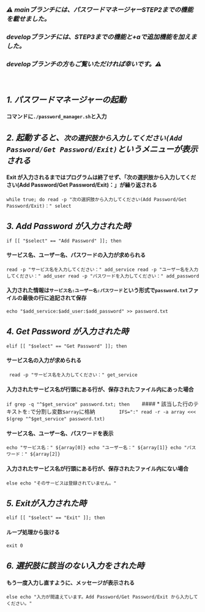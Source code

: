 ### ***⚠️ mainブランチには、パスワードマネージャーSTEP2までの機能を載せました。***
### ***developブランチには、STEP3までの機能と+aで追加機能を加えました。***
### ***developブランチの方もご覧いただければ幸いです。⚠️***


　　
## ***1. パスワードマネージャーの起動*** 
#### コマンドに`./password_manager.sh`と入力
  
## ***2. 起動すると、`次の選択肢から入力してください(Add Password/Get Password/Exit)`というメニューが表示される*** 
#### Exit が入力されるまではプログラムは終了せず、「次の選択肢から入力してください(Add Password/Get Password/Exit)：」が繰り返される 
`
while true; do
 read -p "次の選択肢から入力してください(Add Password/Get Password/Exit)：" select
`  

## ***3. Add Password が入力された時***
`
 if [[ "$select" == "Add Password" ]]; then
`  

#### サービス名、ユーザー名、パスワードの入力が求められる
 `
  read -p "サービス名を入力してください：" add_service
  read -p "ユーザー名を入力してください：" add_user
  read -p "パスワードを入力してください：" add_password
`

#### 入力された情報は`サービス名:ユーザー名:パスワード`という形式で`password.txt`ファイルの最後の行に追記されて保存
`
  echo "$add_service:$add_user:$add_password" >> password.txt
`

## ***4. Get Password が入力された時***
`
 elif [[ "$select" == "Get Password" ]]; then
`

#### サービス名の入力が求められる
` 
read -p "サービス名を入力してください：" get_service
`

#### 入力されたサービス名が行頭にある行が、保存されたファイル内にあった場合
`
if grep -q "^$get_service" password.txt; then
`
　　#### * 該当した行のテキストを`:`で分割し変数`$array`に格納
　　`
   　　IFS=":" read -r -a array <<< $(grep "^$get_service" password.txt)
　　`
#### サービス名、ユーザー名、パスワードを表示
`
   echo "サービス名：" ${array[0]}
   echo "ユーザー名：" ${array[1]}
   echo "パスワード：" ${array[2]}
`

#### 入力されたサービス名が行頭にある行が、保存されたファイル内にない場合
`
else
   echo "そのサービスは登録されていません。"
`

## ***5. Exitが入力された時***
`elif [[ "$select" == "Exit" ]]; then
`
#### ループ処理から抜ける
`
  exit 0
`

## ***6. 選択肢に該当のない入力をされた時***

 #### もう一度入力し直すように、メッセージが表示される
`
else
  echo "入力が間違えています。Add Password/Get Password/Exit から入力してください。"
`














































